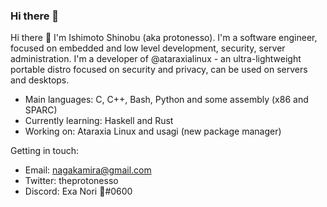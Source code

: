 ### Hi there 👋

Hi there 👋 I'm Ishimoto Shinobu (aka protonesso). I'm a software engineer, focused on embedded and low level development, security, server administration.
I'm a developer of @ataraxialinux - an ultra-lightweight portable distro focused on security and privacy, can be used on servers and desktops.

 * Main languages: C, C++, Bash, Python and some assembly (x86 and SPARC)
 * Currently learning: Haskell and Rust
 * Working on: Ataraxia Linux and usagi (new package manager)

Getting in touch:
 * Email: nagakamira@gmail.com
 * Twitter: theprotonesso
 * Discord: Exa Nori 🌺#0600
